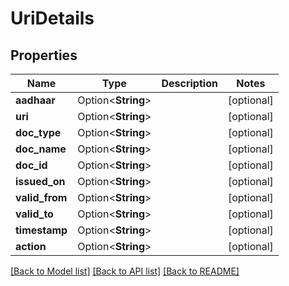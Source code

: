 # UriDetails

## Properties

Name | Type | Description | Notes
------------ | ------------- | ------------- | -------------
**aadhaar** | Option<**String**> |  | [optional]
**uri** | Option<**String**> |  | [optional]
**doc_type** | Option<**String**> |  | [optional]
**doc_name** | Option<**String**> |  | [optional]
**doc_id** | Option<**String**> |  | [optional]
**issued_on** | Option<**String**> |  | [optional]
**valid_from** | Option<**String**> |  | [optional]
**valid_to** | Option<**String**> |  | [optional]
**timestamp** | Option<**String**> |  | [optional]
**action** | Option<**String**> |  | [optional]

[[Back to Model list]](../README.md#documentation-for-models) [[Back to API list]](../README.md#documentation-for-api-endpoints) [[Back to README]](../README.md)


